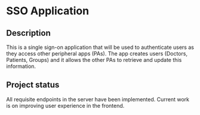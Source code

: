 # SSO Application

## Description
This is a single sign-on application that will be used to authenticate users as they access other peripheral apps (PAs). The app creates users (Doctors, Patients, Groups) and it allows the other PAs to retrieve and update this information. 

## Project status
All requisite endpoints in the server have been implemented. Current work is on improving user experience in the frontend.
